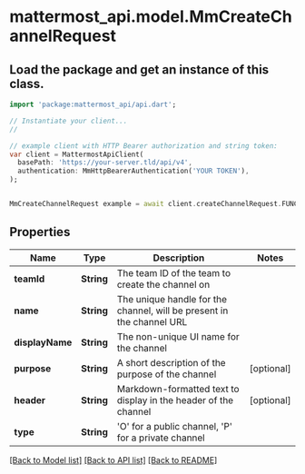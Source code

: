 # mattermost_api.model.MmCreateChannelRequest

## Load the package and get an instance of this class.
```dart
import 'package:mattermost_api/api.dart';

// Instantiate your client...
//

// example client with HTTP Bearer authorization and string token:
var client = MattermostApiClient(
  basePath: 'https://your-server.tld/api/v4',
  authentication: MmHttpBearerAuthentication('YOUR TOKEN'),
);


MmCreateChannelRequest example = await client.createChannelRequest.FUNCTION_THAT_RETURNS_THIS_CLASS();

```

## Properties
Name | Type | Description | Notes
------------ | ------------- | ------------- | -------------
**teamId** | **String** | The team ID of the team to create the channel on | 
**name** | **String** | The unique handle for the channel, will be present in the channel URL | 
**displayName** | **String** | The non-unique UI name for the channel | 
**purpose** | **String** | A short description of the purpose of the channel | [optional] 
**header** | **String** | Markdown-formatted text to display in the header of the channel | [optional] 
**type** | **String** | 'O' for a public channel, 'P' for a private channel | 

[[Back to Model list]](../GENERATED_README.md#documentation-for-models) [[Back to API list]](../GENERATED_README.md#documentation-for-api-endpoints) [[Back to README]](../GENERATED_README.md)


